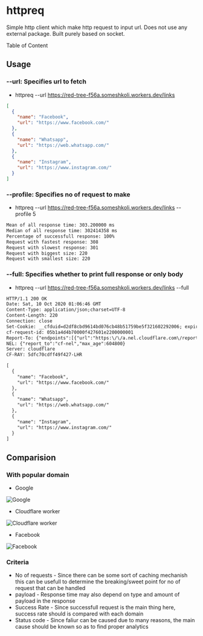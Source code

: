 # httpreq
Simple http client which make http request to input url. Does not use any external package. Built purely based on socket.

Table of Content

## Usage
### **--url**: Specifies url to fetch
  - httpreq --url https://red-tree-f56a.someshkoli.workers.dev/links
  ```json
  [
    {
      "name": "Facebook",
      "url": "https://www.facebook.com/"
    },
    {
      "name": "Whatsapp",
      "url": "https://web.whatsapp.com/"
    },
    {
      "name": "Instagram",
      "url": "https://www.instagram.com/"
    }
  ]
  ```
### **--profile**: Specifies no of request to make
  - httpreq --url https://red-tree-f56a.someshkoli.workers.dev/links --profile 5
  ```txt
  Mean of all response time: 303.200000 ms
  Median of all response time: 302414358 ms
  Percentage of successfull response: 100%
  Request with fastest response: 308 
  Request with slowest response: 301 
  Request with biggest size: 220 
  Request with smallest size: 220 
  ```
### **--full**: Specifies whether to print full response or only body
  - httpreq --url https://red-tree-f56a.someshkoli.workers.dev/links --full
  ```txt
  HTTP/1.1 200 OK
  Date: Sat, 10 Oct 2020 01:06:46 GMT
  Content-Type: application/json;charset=UTF-8
  Content-Length: 220
  Connection: close
  Set-Cookie: __cfduid=d2df8cbd9614bd076cb48b51759be5f321602292006; expires=Mon, 09-Nov-20 01:06:46 GMT; path=/; domain=.someshkoli.workers.dev; HttpOnly; SameSite=Lax
  cf-request-id: 05b1a4d4b70000f427601e2200000001
  Report-To: {"endpoints":[{"url":"https:\/\/a.nel.cloudflare.com\/report?lkg-colo=21&lkg-time=1602292006"}],"group":"cf-nel","max_age":604800}
  NEL: {"report_to":"cf-nel","max_age":604800}
  Server: cloudflare
  CF-RAY: 5dfc70cdff49f427-LHR

  [
    {
      "name": "Facebook",
      "url": "https://www.facebook.com/"
    },
    {
      "name": "Whatsapp",
      "url": "https://web.whatsapp.com/"
    },
    {
      "name": "Instagram",
      "url": "https://www.instagram.com/"
    }
  ] 
  ```

## Comparision
### With popular domain
- Google

![Google](https://cdn.discordapp.com/attachments/708998065305944075/764294630921207818/httpreqgoogle.png)

- Cloudflare worker

![Cloudflare worker](https://cdn.discordapp.com/attachments/708998065305944075/764294615406739496/httpreqcloudflare.png)

- Facebook

![Facebook](https://cdn.discordapp.com/attachments/708998065305944075/764295589449957386/httpreqfacebook.png)

### Criteria
- No of requests - Since there can be some sort of caching mechanish this can be usefull to determine the breaking/sweet point for no of request that can be handled
- payload - Response time may also depend on type and amount of payload in the response
- Success Rate - Since successfull request is the main thing here, success rate should is compared with each domain
- Status code - Since faliur can be caused due to many reasons, the main cause should be known so as to find proper analytics
